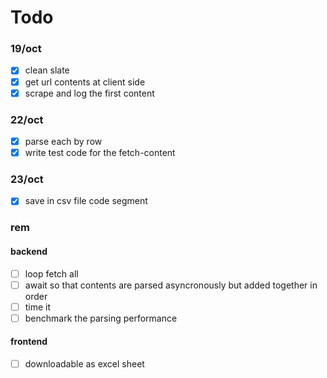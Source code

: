# Todo

### 19/oct
- [X] clean slate
- [X] get url contents at client side
- [X] scrape and log the first content

### 22/oct
- [X] parse each by row
- [X] write test code for the fetch-content

### 23/oct
- [X] save in csv file code segment

### rem

#### backend
- [ ] loop fetch all
- [ ] await so that contents are parsed asyncronously but added together in order
- [ ] time it
- [ ] benchmark the parsing performance

#### frontend
- [ ] downloadable as excel sheet